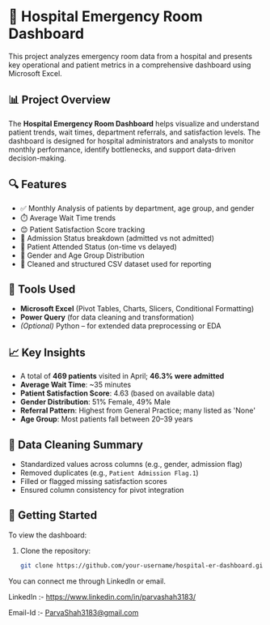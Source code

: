 # 🏥 Hospital Emergency Room Dashboard

This project analyzes emergency room data from a hospital and presents key operational and patient metrics in a comprehensive dashboard using Microsoft Excel.

## 📊 Project Overview

The **Hospital Emergency Room Dashboard** helps visualize and understand patient trends, wait times, department referrals, and satisfaction levels. The dashboard is designed for hospital administrators and analysts to monitor monthly performance, identify bottlenecks, and support data-driven decision-making.

## 🔍 Features

- ✅ Monthly Analysis of patients by department, age group, and gender
- ⏱️ Average Wait Time trends
- 😊 Patient Satisfaction Score tracking
- 🏥 Admission Status breakdown (admitted vs not admitted)
- 📌 Patient Attended Status (on-time vs delayed)
- 👥 Gender and Age Group Distribution
- 📁 Cleaned and structured CSV dataset used for reporting

## 🧰 Tools Used

- **Microsoft Excel** (Pivot Tables, Charts, Slicers, Conditional Formatting)
- **Power Query** (for data cleaning and transformation)
- *(Optional)* Python – for extended data preprocessing or EDA


## 📈 Key Insights

- A total of **469 patients** visited in April; **46.3% were admitted**
- **Average Wait Time**: ~35 minutes
- **Patient Satisfaction Score**: 4.63 (based on available data)
- **Gender Distribution**: 51% Female, 49% Male
- **Referral Pattern**: Highest from General Practice; many listed as 'None'
- **Age Group**: Most patients fall between 20–39 years

## 🧼 Data Cleaning Summary

- Standardized values across columns (e.g., gender, admission flag)
- Removed duplicates (e.g., `Patient Admission Flag.1`)
- Filled or flagged missing satisfaction scores
- Ensured column consistency for pivot integration

## 🚀 Getting Started

To view the dashboard:

1. Clone the repository:
   ```bash
   git clone https://github.com/your-username/hospital-er-dashboard.git

You can connect me through LinkedIn or email.

LinkedIn :- https://www.linkedin.com/in/parvashah3183/

Email-Id :- ParvaShah3183@gmail.com

